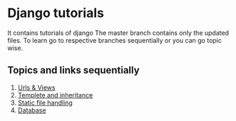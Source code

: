 # Django tutorials
It contains tutorials of django
The master branch contains only the updated files. To learn go to respective branches sequentially or you can go topic wise.

## Topics and links sequentially

1. [Urls & Views](https://github.com/maxkaustav/django/tree/urls-views)
2. [Templete and inheritance](https://github.com/maxkaustav/django/tree/templete-routing)
3. [Static file handling ](https://github.com/maxkaustav/django/tree/staticfilehanding)
4. [Database](https://github.com/maxkaustav/django/tree/databases)
